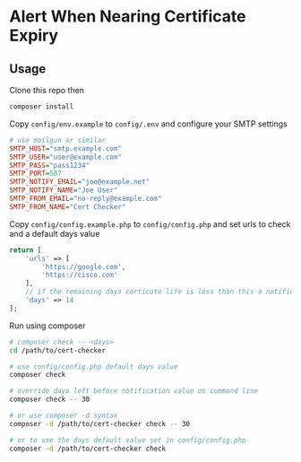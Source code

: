# Alert When Nearing Certificate Expiry

## Usage

Clone this repo then
```sh
composer install
```

Copy `config/env.example` to `config/.env`  and configure your SMTP settings

```ini
# use mailgun or similar
SMTP_HOST="smtp.example.com"
SMTP_USER="user@example.com"
SMTP_PASS="pass1234"
SMTP_PORT=587
SMTP_NOTIFY_EMAIL="joe@example.net"
SMTP_NOTIFY_NAME="Joe User"
SMTP_FROM_EMAIL="no-reply@example.com"
SMTP_FROM_NAME="Cert Checker"
```

Copy `config/config.example.php` to `config/config.php` and set urls to check and a default days value

```php
return [
    'urls' => [
        'https://google.com',
        'https://cisco.com'
    ],
    // if the remaining days certicate life is less than this a notification will be sent
    'days' => 14
];
```

Run using composer

```sh
# composer check -- <days>
cd /path/to/cert-checker

# use config/config.php default days value
composer check

# override days left before notification value on command line
composer check -- 30
```



```sh
# or use composer -d syntax
composer -d /path/to/cert-checker check -- 30

# or to use the days default value set in config/config.php
composer -d /path/to/cert-checker check
```
